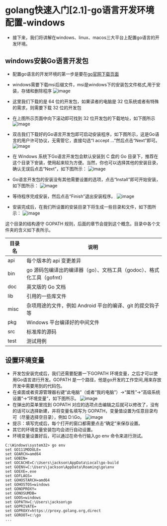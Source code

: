 # golang快速入门[2.1]-go语言开发环境配置-windows
* 接下来，我们将讲解在windows、linux、macos三大平台上配置go语言的开发环境。

## windows安装Go语言开发包
* 配置go语言的开发环境的第一步是要在[go官网下载页面](https://golang.google.cn/dl/)
* windows需要下载msi后缀文件，msi是windows下的安装包文件格式,用于安装，存储和删除程序
![image](../image/8.png)

* 这里我们下载的是 64 位的开发包，如果读者的电脑是 32 位系统或者有特殊的需求，则需要下载 32 位的开发包
* 在上图所示页面中向下滚动即可找到 32 位开发包的下载地址，如下图所示
![image](../image/9.png)
* 双击我们下载好的Go语言开发包即可启动安装程序，如下图所示，这是Go语言的用户许可协议，无需管它，直接勾选“I accept ...”然后点击“Next”即可。
![image](../image/10.png)
* 在 Windows 系统下Go语言开发包会默认安装到 C 盘的 Go 目录下，推荐在这个目录下安装，使用起来较为方便。当然，你也可以选择其他的安装目录，确认无误后点击“Next”，如下图所示：
![image](../image/11.png)
* Go语言开发包的安装没有其他需要设置的选项，点击“Install”即可开始安装，如下图所示：
![image](../image/12.png)
* 等待程序完成安装，然后点击“Finish”退出安装程序。
![image](../image/13.png)
* 安装完成后，在我们所设置的安装目录下将生成一些目录和文件，如下图所示：
![image](../image/14.png)

这个目录的结构遵守 GOPATH 规则，后面的章节会提到这个概念。目录中各个文件夹的含义如下表所示。

| 目录名 | 说明                                                                  |
|--------|-----------------------------------------------------------------------|
| api    | 每个版本的 api 变更差异                                               |
| bin    | go 源码包编译出的编译器（go）、文档工具（godoc）、格式化工具（gofmt） |
| doc    | 英文版的 Go 文档                                                      |
| lib    | 引用的一些库文件                                                      |
| misc   | 杂项用途的文件，例如 Android 平台的编译、git 的提交钩子等             |
| pkg    | Windows 平台编译好的中间文件                                          |
| src    | 标准库的源码                                                          |
| test   | 测试用例                                                              |

## 设置环境变量
* 开发包安装完成后，我们还需要配置一下GOPATH 环境变量，之后才可以使用Go语言进行开发。GOPATH 是一个路径，他是go开发的工作空间,用来存放开发中需要用到的代码包。
* 在桌面或者资源管理器右键“此电脑”（或者“我的电脑”）→“属性”→“高级系统设置”→“环境变量”，如下图所示。
![image](../image/15.png)
* 在弹出的菜单里找到 GOPATH 对应的选项点击编辑之后就可以修改了，没有的话可以选择新建，并将变量名填写为 GOPATH，变量值设置为任意目录均可（尽量选择空目录），例如 D:\Go。
![image](../image/16.png)
* 提示：填写完成后，每个打开的窗口都需要点击“确定”来保存设置。
* 其它的环境变量安装包均会进行自动设置。
* 环境变量设置好后，可以通过在命令行输入go env 命令来进行测试。
```
C:\Windows\system32> go env
set GO111MODULE=
set GOARCH=amd64
set GOBIN=
set GOCACHE=C:\Users\jackson\AppData\Local\go-build
set GOENV=C:\Users\jackson\AppData\Roaming\go\env
set GOEXE=.exe
set GOFLAGS=
set GOHOSTARCH=amd64
set GOHOSTOS=windows
set GONOPROXY=
set GONOSUMDB=
set GOOS=windows
set GOPATH=C:\Users\jackson\go
set GOPRIVATE=
set GOPROXY=https://proxy.golang.org,direct
set GOROOT=c:\go
...
```
